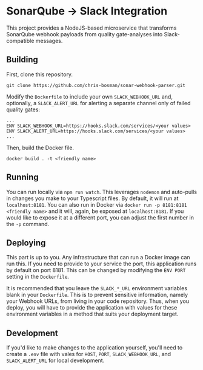 # SonarQube -> Slack Integration

This project provides a NodeJS-based microservice that transforms SonarQube webhook payloads from quality gate-analyses into Slack-compatible messages.

## Building

First, clone this repository.

`git clone https://github.com/chris-bosman/sonar-webhook-parser.git`

Modify the `Dockerfile` to include your own `SLACK_WEBHOOK_URL` and, optionally, a `SLACK_ALERT_URL` for alerting a separate channel only of failed quality gates:

```
...
ENV SLACK_WEBHOOK_URL=https://hooks.slack.com/services/<your values>
ENV SLACK_ALERT_URL=https://hooks.slack.com/services/<your values>
...
```

Then, build the Docker file.

`docker build . -t <friendly name>`

## Running

You can run locally via `npm run watch`. This leverages `nodemon` and auto-pulls in changes you make to your Typescript files. By default, it will run at `localhost:8181`. You can also run in Docker via `docker run -p 8181:8181 <friendly name>` and it will, again, be exposed at `localhost:8181`. If you would like to expose it at a different port, you can adjust the first number in the `-p` command.

## Deploying

This part is up to you. Any infrastructure that can run a Docker image can run this. If you need to provide to your service the port, this application runs by default on port 8181. This can be changed by modifying the `ENV PORT` setting in the `Dockerfile`.

It is recommended that you leave the `SLACK_*_URL` environment variables blank in your `Dockerfile`. This is to prevent sensitive information, namely your Webhook URLs, from living in your code repository. Thus, when you deploy, you will have to provide the application with values for these environment variables in a method that suits your deployment target.

## Development

If you'd like to make changes to the application yourself, you'll need to create a `.env` file with vales for `HOST`, `PORT`, `SLACK_WEBHOOK_URL`, and `SLACK_ALERT_URL` for local development.